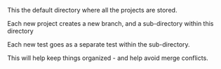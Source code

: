 This the default directory where all the projects are stored.

Each new project creates a new branch, and a sub-directory within this directory

Each new test goes as a separate test within the sub-directory.

This will help keep things organized - and help avoid merge conflicts.
